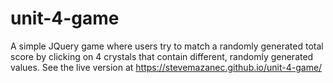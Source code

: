 # unit-4-game
A simple JQuery game where users try to match a randomly generated total score by clicking on 4 crystals that contain different, randomly generated values. See the live version at https://stevemazanec.github.io/unit-4-game/